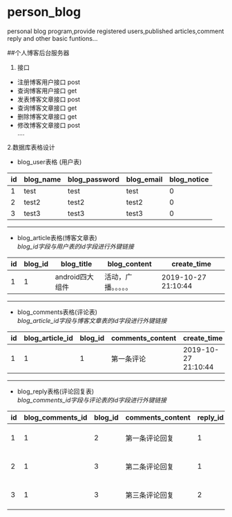 # person_blog
personal blog program,provide registered users,published articles,comment reply and other basic funtions...

##个人博客后台服务器

1. 接口
- 注册博客用户接口 post
- 查询博客用户接口 get
- 发表博客文章接口 post
- 查询博客文章接口 get
- 删除博客文章接口 get
- 修改博客文章接口 post
<br>....

2.数据库表格设计
  - blog_user表格 (用户表)
  
  | id | blog_name | blog_password | blog_email | blog_notice |
  | --- | --- | --- | --- | --- |
  | 1 | test | test| test | 0 | 
  | 2 | test2 | test2| test2 | 0 | 
  | 3 | test3 | test3| test3 | 0 |
  ---
  
  - blog_article表格(博客文章表)
  <br>*blog_id字段与用户表的id字段进行外键链接*
  
  |id|blog_id|blog_title|blog_content|create_time|
  | --- | --- | --- | --- | --- |
  |1|1|android四大组件|活动，广播。。。。。|2019-10-27 21:10:44|
  ---

  - blog_comments表格(评论表)
  <br>*blog_article_id字段与博客文章表的id字段进行外键链接*
  
  |id|blog_article_id|blog_id|comments_content|create_time|
  | --- | --- | --- | --- | --- |
  |1|1|1|第一条评论|2019-10-27 21:10:44|
  ---
  
  - blog_reply表格(评论回复表)
  <br>*blog_comments_id字段与评论表的id字段进行外键链接*
  
  |id|blog_comments_id|blog_id|comments_content|reply_id|create_time|
  | --- | --- | --- | --- | --- |---|
  |1|1|2|第一条评论回复|1|2019-10-27 21:10:44|
  |2|1|3|第二条评论回复|1|2019-10-27 21:10:44|
  |3|1|3|第三条评论回复|2|2019-10-27 21:10:44|

